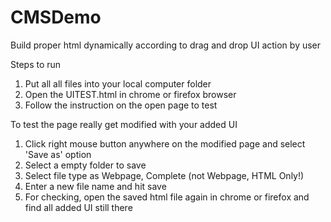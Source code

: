 # CMSDemo
Build proper html dynamically according to drag and drop UI action by user

Steps to run 
1. Put all all files into your local computer folder
2. Open the UITEST.html in chrome or firefox browser
3. Follow the instruction on the open page to test

To test the page really get modified with your added UI
1. Click right mouse button anywhere on the modified page and select 'Save as' option
2. Select a empty folder to save 
3. Select file type as Webpage, Complete (not Webpage, HTML Only!)
4. Enter a new file name and hit save  
5. For checking, open the saved html file again in chrome or firefox and find all added UI still there

